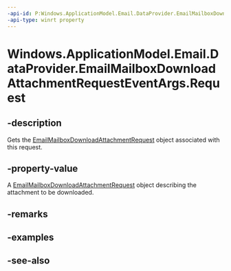 ----api-id: P:Windows.ApplicationModel.Email.DataProvider.EmailMailboxDownloadAttachmentRequestEventArgs.Request
-api-type: winrt property
---<!-- Property syntaxpublic Windows.ApplicationModel.Email.DataProvider.EmailMailboxDownloadAttachmentRequest Request { get; }--># Windows.ApplicationModel.Email.DataProvider.EmailMailboxDownloadAttachmentRequestEventArgs.Request## -descriptionGets the [EmailMailboxDownloadAttachmentRequest](emailmailboxdownloadattachmentrequest.md) object associated with this request.## -property-valueA [EmailMailboxDownloadAttachmentRequest](emailmailboxdownloadattachmentrequest.md) object describing the attachment to be downloaded.## -remarks## -examples## -see-also